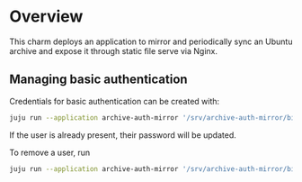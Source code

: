 # Overview

This charm deploys an application to mirror and periodically sync an Ubuntu
archive and expose it through static file serve via Nginx.


## Managing basic authentication

Credentials for basic authentication can be created with:

```bash
juju run --application archive-auth-mirror '/srv/archive-auth-mirror/bin/manage-user add <user> <pass>'
```

If the user is already present, their password will be updated.

To remove a user, run

```bash
juju run --application archive-auth-mirror '/srv/archive-auth-mirror/bin/manage-user remove <user>'
```
